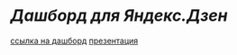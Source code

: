 # <i>Дашборд для Яндекс.Дзен</i>


[ссылка на дашборд](https://public.tableau.com/app/profile/senyanordwest/viz/dashboard_for_yandex_zen_punenko_da35/Dashboard1?publish=yes)
[презентация]()
